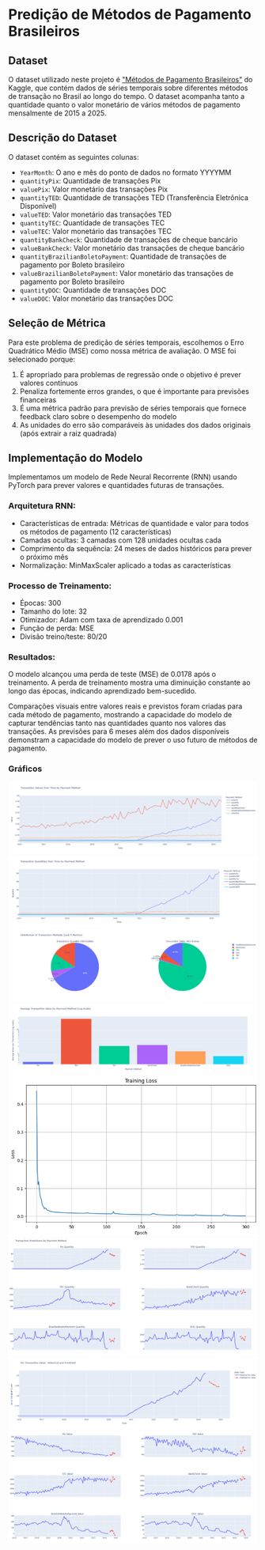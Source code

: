 # Predição de Métodos de Pagamento Brasileiros

## Dataset
O dataset utilizado neste projeto é <a href="https://www.kaggle.com/datasets/clovisdalmolinvieira/brazilian-payment-methods?resource=download">"Métodos de Pagamento Brasileiros"</a> do Kaggle, que contém dados de séries temporais sobre diferentes métodos de transação no Brasil ao longo do tempo. O dataset acompanha tanto a quantidade quanto o valor monetário de vários métodos de pagamento mensalmente de 2015 a 2025.

## Descrição do Dataset
O dataset contém as seguintes colunas:
- `YearMonth`: O ano e mês do ponto de dados no formato YYYYMM
- `quantityPix`: Quantidade de transações Pix
- `valuePix`: Valor monetário das transações Pix
- `quantityTED`: Quantidade de transações TED (Transferência Eletrônica Disponível)
- `valueTED`: Valor monetário das transações TED
- `quantityTEC`: Quantidade de transações TEC
- `valueTEC`: Valor monetário das transações TEC
- `quantityBankCheck`: Quantidade de transações de cheque bancário
- `valueBankCheck`: Valor monetário das transações de cheque bancário
- `quantityBrazilianBoletoPayment`: Quantidade de transações de pagamento por Boleto brasileiro
- `valueBrazilianBoletoPayment`: Valor monetário das transações de pagamento por Boleto brasileiro
- `quantityDOC`: Quantidade de transações DOC
- `valueDOC`: Valor monetário das transações DOC

## Seleção de Métrica
Para este problema de predição de séries temporais, escolhemos o Erro Quadrático Médio (MSE) como nossa métrica de avaliação. O MSE foi selecionado porque:

1. É apropriado para problemas de regressão onde o objetivo é prever valores contínuos
2. Penaliza fortemente erros grandes, o que é importante para previsões financeiras
3. É uma métrica padrão para previsão de séries temporais que fornece feedback claro sobre o desempenho do modelo
4. As unidades do erro são comparáveis às unidades dos dados originais (após extrair a raiz quadrada)

## Implementação do Modelo
Implementamos um modelo de Rede Neural Recorrente (RNN) usando PyTorch para prever valores e quantidades futuras de transações.

### Arquitetura RNN:
- Características de entrada: Métricas de quantidade e valor para todos os métodos de pagamento (12 características)
- Camadas ocultas: 3 camadas com 128 unidades ocultas cada
- Comprimento da sequência: 24 meses de dados históricos para prever o próximo mês
- Normalização: MinMaxScaler aplicado a todas as características

### Processo de Treinamento:
- Épocas: 300
- Tamanho do lote: 32
- Otimizador: Adam com taxa de aprendizado 0.001
- Função de perda: MSE
- Divisão treino/teste: 80/20

### Resultados:
O modelo alcançou uma perda de teste (MSE) de 0.0178 após o treinamento. A perda de treinamento mostra uma diminuição constante ao longo das épocas, indicando aprendizado bem-sucedido.

Comparações visuais entre valores reais e previstos foram criadas para cada método de pagamento, mostrando a capacidade do modelo de capturar tendências tanto nas quantidades quanto nos valores das transações. As previsões para 6 meses além dos dados disponíveis demonstram a capacidade do modelo de prever o uso futuro de métodos de pagamento.

### Gráficos 

![](charts/1.png)
![](charts/2.png)
![](charts/3.png)
![](charts/4.png)
![](charts/5.png)
![](charts/6.png)
![](charts/7.png)
![](charts/8.png)